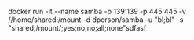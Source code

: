docker run -it --name samba -p 139:139 -p 445:445 -v //home/shared:/mount -d dperson/samba -u "bl;bl" -s "shared;/mount/;yes;no;no;all;none"sdfasf